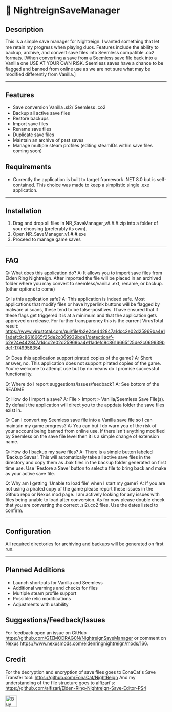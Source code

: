 # 💾 NightreignSaveManager

## Description

This is a simple save manager for Nightreign. I wanted something that let me retain my progress when playing duos. Features include the ability to backup, archive, and convert save files into Seemless compatible .co2 formats.
[When converting a save from a Seemless save file back into a Vanilla one USE AT YOUR OWN RISK. Seemless saves have a chance to be flagged and banned from online use as we are not sure what may be modified differently from Vanilla.]

---

## Features

- Save conversion Vanilla .sl2/ Seemless .co2
- Backup all active save files
- Restore backups
- Import save files
- Rename save files
- Duplicate save files
- Maintain an archive of past saves
- Manage multiple steam profiles (editing steamIDs within save files coming soon)

## Requirements

- Currently the application is built to target framework .NET 8.0 but is self-contained. This choice was made to keep a simplistic single .exe application.

---

## Installation

1. Drag and drop all files in NR_SaveManager_v#.#.#.zip into a folder of your choosing (preferably its own).
2. Open NR_SaveManager_v1.#.#.exe
3. Proceed to manage game saves

---

## FAQ

Q: What does this application do?
A: It allows you to import save files from Elden Ring Nightreign. After imported the file will be placed in an archived folder where you may convert to seemless/vanilla .ext, rename, or backup. (other options to come)

Q: Is this application safe?
A: This application is indeed safe. Most applications that modify files or have hyperlink buttons will be flagged by malware ai scans, these tend to be false-positives. I have ensured that if these flags get triggered it is at a minimum and that the application gets approved on release.
For further transparency this is the current VirusTotal result: https://www.virustotal.com/gui/file/b2e24e442847a1dcc2e02d25969ba4e11adefc9c8616665f25de2c069939bde1/detection/f-b2e24e442847a1dcc2e02d25969ba4e11adefc9c8616665f25de2c069939bde1-1749958354

Q: Does this application support pirated copies of the game?
A: Short answer, no. This application does not support pirated copies of the game. You're welcome to attempt use but by no means do I promise successful functionality.

Q: Where do I report suggestions/issues/feedback?
A: See bottom of the README

Q: How do I import a save?
A: File > Import > Vanilla/Seemless Save File(s). By default the application will direct you to the appdata folder the save files exist in.

Q: Can I convert my Seemless save file into a Vanilla save file so I can maintain my game progress?
A: You can but I do warn you of the risk of your account being banned from online use. If there isn't anything modified by Seemless on the save file level then it is a simple change of extension name.

Q: How do I backup my save files?
A: There is a simple button labeled 'Backup Saves'. This will automatically take all active save files in the directory and copy them as .bak files in the backup folder generated on first time use.
Use 'Restore a Save' button to select a file to bring back and make as your active save file.

Q: Why am I getting 'Unable to load file' when I start my game?
A: If you are not using a pirated copy of the game please report these issues in the Github repo or Nexus mod page. I am actively looking for any issues with files being unable to load after conversion.
As for now please double check that you are converting the correct .sl2/.co2 files. Use the dates listed to confirm.


---

## Configuration

All required directories for archiving and backups will be generated on first run.

---

## Planned Additions

- Launch shortcuts for Vanilla and Seemless
- Additional warnings and checks for files
- Multiple steam profile support
- Possible relic modifications
- Adjustments with usability

## Suggestions/Feedback/Issues

For feedback open an issue on GitHub https://github.com/G1ZMODRAG0N/NightreignSaveManager 
or comment on Nexus https://www.nexusmods.com/eldenringnightreign/mods/166.

## Credit

For the decryption and encryption of save files goes to EonaCat's Save Transfer tool: https://github.com/EonaCat/NightReign
And my understanding of the file structure goes to alfizari's: https://github.com/alfizari/Elden-Ring-Nightreign-Save-Editor-PS4


<a href='https://ko-fi.com/T6T41GCSS1' target='_blank'><img height='36' style='border:0px;height:36px;' src='https://storage.ko-fi.com/cdn/kofi6.png?v=6' border='0' alt='Buy Me a Coffee at ko-fi.com' /></a>
